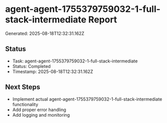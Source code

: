 # agent-agent-1755379759032-1-full-stack-intermediate Report

Generated: 2025-08-18T12:32:31.162Z

## Status
- Task: agent-agent-1755379759032-1-full-stack-intermediate
- Status: Completed
- Timestamp: 2025-08-18T12:32:31.162Z

## Next Steps
- Implement actual agent-agent-1755379759032-1-full-stack-intermediate functionality
- Add proper error handling
- Add logging and monitoring
